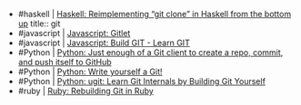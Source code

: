 - #haskell | [Haskell: Reimplementing “git clone” in Haskell from the bottom up](http://stefan.saasen.me/articles/git-clone-in-haskell-from-the-bottom-up/)
  title:: git
- #javascript | [Javascript: Gitlet](http://gitlet.maryrosecook.com/docs/gitlet.html)
- #javascript | [Javascript: Build GIT - Learn GIT](https://kushagra.dev/blog/build-git-learn-git/)
- #Python | [Python: Just enough of a Git client to create a repo, commit, and push itself to GitHub](https://benhoyt.com/writings/pygit/)
- #Python | [Python: Write yourself a Git!](https://wyag.thb.lt/)
- #Python | [Python: ugit: Learn Git Internals by Building Git Yourself](https://www.leshenko.net/p/ugit/)
- #ruby | [Ruby: Rebuilding Git in Ruby](https://robots.thoughtbot.com/rebuilding-git-in-ruby)